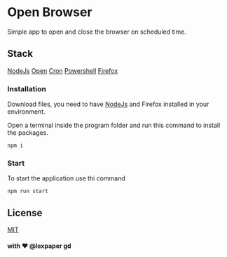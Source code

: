 # Open Browser 
Simple app to open and close the browser on scheduled time.
## Stack
[NodeJs](https://nodejs.org/en/)
[Open](https://www.npmjs.com/package/open)
[Cron](https://www.npmjs.com/package/cron)
[Powershell](https://www.npmjs.com/package/node-powershell)
[Firefox](https://www.mozilla.org/it/firefox/new/)

### Installation
Download files, you need to have [NodeJs](https://nodejs.org/en/) and Firefox installed in your environment.

Open a terminal inside the program folder and run this command to install the packages. 

```
npm i
```

### Start
To start the application use thi command
```
npm run start
```


## License
[MIT](https://choosealicense.com/licenses/mit/)


#### with ❤️ @lexpaper gd












